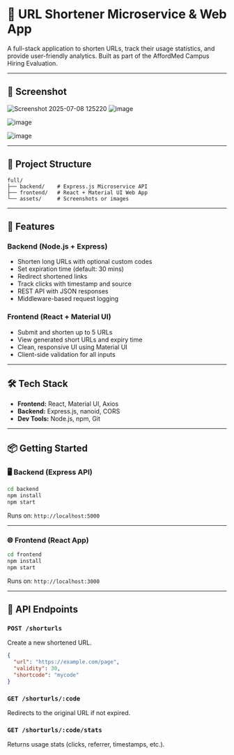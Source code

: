 # 🔗 URL Shortener Microservice & Web App

A full-stack application to shorten URLs, track their usage statistics, and provide user-friendly analytics. Built as part of the AffordMed Campus Hiring Evaluation.

---

## 📸 Screenshot

![Screenshot 2025-07-08 125220](https://github.com/user-attachments/assets/2326d5f8-d8fe-4acf-8073-62136913ce0c)
![image](https://github.com/user-attachments/assets/239ae9ee-f440-4a41-870f-2b53f67d49ed)

![image](https://github.com/user-attachments/assets/703ff98e-b41e-4e4b-b322-ee9615c9a87b)

![image](https://github.com/user-attachments/assets/55929adb-8671-4595-9fa0-79574255196f)

---


## 📁 Project Structure

```
full/
├── backend/    # Express.js Microservice API
├── frontend/   # React + Material UI Web App
└── assets/     # Screenshots or images
```

---

## 🚀 Features

### Backend (Node.js + Express)
- Shorten long URLs with optional custom codes
- Set expiration time (default: 30 mins)
- Redirect shortened links
- Track clicks with timestamp and source
- REST API with JSON responses
- Middleware-based request logging

### Frontend (React + Material UI)
- Submit and shorten up to 5 URLs
- View generated short URLs and expiry time
- Clean, responsive UI using Material UI
- Client-side validation for all inputs

---

## 🛠️ Tech Stack

- **Frontend:** React, Material UI, Axios
- **Backend:** Express.js, nanoid, CORS
- **Dev Tools:** Node.js, npm, Git

---

## 📦 Getting Started

### 🖥️ Backend (Express API)

```bash
cd backend
npm install
npm start
```

Runs on: `http://localhost:5000`

---

### 🌐 Frontend (React App)

```bash
cd frontend
npm install
npm start
```

Runs on: `http://localhost:3000`

---

## 🧪 API Endpoints

### `POST /shorturls`
Create a new shortened URL.
```json
{
  "url": "https://example.com/page",
  "validity": 30,
  "shortcode": "mycode"
}
```

### `GET /shorturls/:code`
Redirects to the original URL if not expired.

### `GET /shorturls/:code/stats`
Returns usage stats (clicks, referrer, timestamps, etc.).
